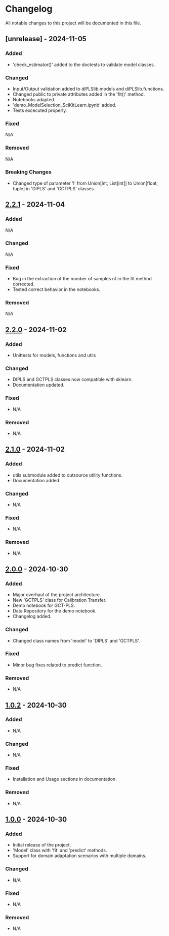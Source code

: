 # Changelog

All notable changes to this project will be documented in this file.

## [unrelease] - 2024-11-05

### Added
- 'check_estimator()' added to the doctests to validate model classes.

### Changed
- Input/Output validation added to diPLSlib.models and diPLSlib.functions.
- Changed public to private attributes added in the 'fit()' method.
- Notebooks adapted.
- 'demo_ModelSelection_SciKitLearn.ipynb' added.
- Tests excecuted properly.

### Fixed
N/A

### Removed
N/A

### Breaking Changes
- Changed type of parameter 'l' from Union[int, List[int]] to Union[float, tuple] in  'DIPLS' and 'GCTPLS' classes.

## [2.2.1] - 2024-11-04

### Added
N/A

### Changed
N/A

### Fixed
- Bug in the extraction of the number of samples nt in the fit method corrected.
- Tested correct behavior in the notebooks.

### Removed
N/A

[2.2.1]: https://github.com/B-Analytics/di-PLS/releases/tag/v2.2.1

## [2.2.0] - 2024-11-02

### Added
- Unittests for models, functions and utils

### Changed
- DIPLS and GCTPLS classes now compatible with sklearn.
- Documentation updated.

### Fixed
- N/A

### Removed
- N/A

[2.2.0]: https://github.com/B-Analytics/di-PLS/releases/tag/v2.2.0

## [2.1.0] - 2024-11-02
### Added
- utils submodule added to outsource utility functions.
- Documentation added

### Changed
- N/A

### Fixed
- N/A

### Removed
- N/A

[2.1.0]: https://github.com/B-Analytics/di-PLS/releases/tag/v2.1.0

## [2.0.0] - 2024-10-30
### Added
- Major overhaul of the project architecture.
- New 'GCTPLS' class for Calibration Transfer.
- Demo notebook for GCT-PLS.
- Data Repository for the demo notebook.
- Changelog added.

### Changed
- Changed class names from 'model' to 'DIPLS' and 'GCTPLS'.

### Fixed
- Minor bug fixes related to predict function.

### Removed
- N/A

[2.0.0]: https://github.com/B-Analytics/di-PLS/releases/tag/v2.0.0

## [1.0.2] - 2024-10-30
### Added
- N/A

### Changed
- N/A

### Fixed
- Installation and Usage sections in documentation.

### Removed
- N/A

[1.0.2]: https://github.com/B-Analytics/di-PLS/releases/tag/v1.0.2

## [1.0.0] - 2024-10-30
### Added
- Initial release of the project.
- 'Model' class with 'fit' and 'predict' methods.
- Support for domain adaptation scenarios with multiple domains.

### Changed
- N/A

### Fixed
- N/A

### Removed
- N/A

[1.0.0]: https://github.com/B-Analytics/di-PLS/releases/tag/v1.0.0




















































